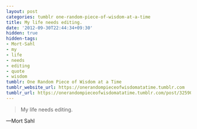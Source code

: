 ```yaml
---
layout: post
categories: tumblr one-random-piece-of-wisdom-at-a-time
title: My life needs editing.
date: '2012-09-30T22:44:34+09:30'
hidden: true
hidden-tags:
- Mort-Sahl
- my
- life
- needs
- editing
- quote
- wisdom
tumblr: One Random Piece of Wisdom at a Time
tumblr_website_url: https://onerandompieceofwisdomatatime.tumblr.com
tumblr_url: https://onerandompieceofwisdomatatime.tumblr.com/post/32590436567/my-life-needs-editing
---
```

> My life needs editing.

—Mort Sahl&nbsp;
